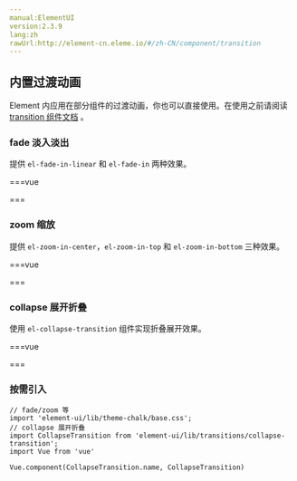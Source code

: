 ```yaml
---
manual:ElementUI
version:2.3.9
lang:zh
rawUrl:http://element-cn.eleme.io/#/zh-CN/component/transition
---
```



##  内置过渡动画<a name="nei-zhi-guo-du-dong-hua"></a>


Element 内应用在部分组件的过渡动画，你也可以直接使用。在使用之前请阅读 [transition 组件文档](%1792 "") 。


###  fade 淡入淡出<a name="fade-dan-ru-dan-chu"></a>


提供 `el-fade-in-linear` 和 `el-fade-in` 两种效果。




===vue
<template><div>


</div></template>


<script>
module.exports =  {
    data: () => ({
      show: true
    })
  }
</script>

<style>
  .transition-box {
    margin-bottom: 10px;
    width: 200px;
    height: 100px;
    border-radius: 4px;
    background-color: #409EFF;
    text-align: center;
    color: #fff;
    padding: 40px 20px;
    box-sizing: border-box;
    margin-right: 20px;
  }
</style>
===






###  zoom 缩放<a name="zoom-suo-fang"></a>


提供 `el-zoom-in-center`，`el-zoom-in-top` 和 `el-zoom-in-bottom` 三种效果。




===vue
<template><div>


</div></template>


<script>
module.exports =  {
    data: () => ({
      show2: true
    })
  }
</script>

<style>
  .transition-box {
    margin-bottom: 10px;
    width: 200px;
    height: 100px;
    border-radius: 4px;
    background-color: #409EFF;
    text-align: center;
    color: #fff;
    padding: 40px 20px;
    box-sizing: border-box;
    margin-right: 20px;
  }
</style>
===






###  collapse 展开折叠<a name="collapse-zhan-kai-zhe-die"></a>


使用 `el-collapse-transition` 组件实现折叠展开效果。



===vue
<template><div>


</div></template>


<script>
module.exports =  {
    data: () => ({
      show3: true
    })
  }
</script>

<style>
  .transition-box {
    margin-bottom: 10px;
    width: 200px;
    height: 100px;
    border-radius: 4px;
    background-color: #409EFF;
    text-align: center;
    color: #fff;
    padding: 40px 20px;
    box-sizing: border-box;
    margin-right: 20px;
  }
</style>
===






###  按需引入<a name="an-xu-yin-ru"></a>

```
// fade/zoom 等
import 'element-ui/lib/theme-chalk/base.css';
// collapse 展开折叠
import CollapseTransition from 'element-ui/lib/transitions/collapse-transition';
import Vue from 'vue'

Vue.component(CollapseTransition.name, CollapseTransition)

```
